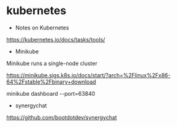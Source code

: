 # kubernetes

- Notes on Kubernetes

https://kubernetes.io/docs/tasks/tools/

- Minikube
  
Minikube runs a single-node cluster

https://minikube.sigs.k8s.io/docs/start/?arch=%2Flinux%2Fx86-64%2Fstable%2Fbinary+download

minikube dashboard --port=63840

- synergychat

https://github.com/bootdotdev/synergychat
